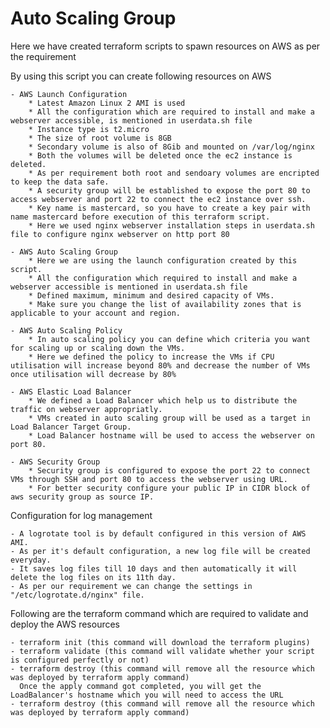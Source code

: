 # Auto Scaling Group

Here we have created terraform scripts to spawn resources on AWS as per the requirement

By using this script you can create following resources on AWS
    
    - AWS Launch Configuration
        * Latest Amazon Linux 2 AMI is used
        * All the configuration which are required to install and make a webserver accessible, is mentioned in userdata.sh file
        * Instance type is t2.micro
        * The size of root volume is 8GB
        * Secondary volume is also of 8Gib and mounted on /var/log/nginx
        * Both the volumes will be deleted once the ec2 instance is deleted.
        * As per requirement both root and sendoary volumes are encripted to keep the data safe.
        * A security group will be established to expose the port 80 to access webserver and port 22 to connect the ec2 instance over ssh.
        * Key name is mastercard, so you have to create a key pair with name mastercard before execution of this terraform script.
        * Here we used nginx webserver installation steps in userdata.sh file to configure nginx webserver on http port 80 
    
    - AWS Auto Scaling Group
        * Here we are using the launch configuration created by this script.
        * All the configuration which required to install and make a webserver accessible is mentioned in userdata.sh file
        * Defined maximum, minimum and desired capacity of VMs.
        * Make sure you change the list of availability zones that is applicable to your account and region.
 
    - AWS Auto Scaling Policy
        * In auto scaling policy you can define which criteria you want for scaling up or scaling down the VMs.
        * Here we defined the policy to increase the VMs if CPU utilisation will increase beyond 80% and decrease the number of VMs once utilisation will decrease by 80%
          
    - AWS Elastic Load Balancer
        * We defined a Load Balancer which help us to distribute the traffic on webserver appropriatly.
        * VMs created in auto scaling group will be used as a target in Load Balancer Target Group.
        * Load Balancer hostname will be used to access the webserver on port 80.
          
    - AWS Security Group  
        * Security group is configured to expose the port 22 to connect VMs through SSH and port 80 to access the webserver using URL.
        * For better security configure your public IP in CIDR block of aws security group as source IP.
   
Configuration for log management 

    - A logrotate tool is by default configured in this version of AWS AMI.
    - As per it's default configuration, a new log file will be created everyday.
    - It saves log files till 10 days and then automatically it will delete the log files on its 11th day.
    - As per our requirement we can change the settings in "/etc/logrotate.d/nginx" file.
      
Following are the terraform command which are required to validate and deploy the AWS resources 
    
    - terraform init (this command will download the terraform plugins)
    - terraform validate (this command will validate whether your script is configured perfectly or not)
    - terraform destroy (this command will remove all the resource which was deployed by terraform apply command)
      Once the apply command got completed, you will get the LoadBalancer's hostname which you will need to access the URL
    - terraform destroy (this command will remove all the resource which was deployed by terraform apply command)
    
